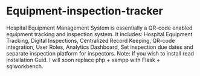 # Equipment-inspection-tracker
Hospital Equipment Management System is essentially a QR-code enabled equipment tracking and inspection system. It includes: Hospital Equipment Tracking, Digital Inspections, Centralized Record Keeping, QR-code integration, User Roles, Analytics Dashboard, Set inspection due dates and separate inspection platform for inspectors.
Note: If you wish to install read installation Guid. I will soon replace php + xampp with Flask + sqlworkbench.
